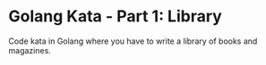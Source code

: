 # Golang Kata - Part 1: Library

Code kata in Golang where you have to write a library of books and magazines.
